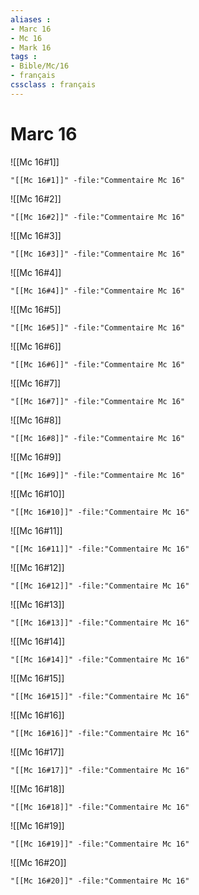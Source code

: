 ```yaml
---
aliases : 
- Marc 16
- Mc 16
- Mark 16
tags : 
- Bible/Mc/16
- français
cssclass : français
---
```


# Marc 16

![[Mc 16#1]]

```query
"[[Mc 16#1]]" -file:"Commentaire Mc 16"
```

![[Mc 16#2]]

```query
"[[Mc 16#2]]" -file:"Commentaire Mc 16"
```

![[Mc 16#3]]

```query
"[[Mc 16#3]]" -file:"Commentaire Mc 16"
```

![[Mc 16#4]]

```query
"[[Mc 16#4]]" -file:"Commentaire Mc 16"
```

![[Mc 16#5]]

```query
"[[Mc 16#5]]" -file:"Commentaire Mc 16"
```

![[Mc 16#6]]

```query
"[[Mc 16#6]]" -file:"Commentaire Mc 16"
```

![[Mc 16#7]]

```query
"[[Mc 16#7]]" -file:"Commentaire Mc 16"
```

![[Mc 16#8]]

```query
"[[Mc 16#8]]" -file:"Commentaire Mc 16"
```

![[Mc 16#9]]

```query
"[[Mc 16#9]]" -file:"Commentaire Mc 16"
```

![[Mc 16#10]]

```query
"[[Mc 16#10]]" -file:"Commentaire Mc 16"
```

![[Mc 16#11]]

```query
"[[Mc 16#11]]" -file:"Commentaire Mc 16"
```

![[Mc 16#12]]

```query
"[[Mc 16#12]]" -file:"Commentaire Mc 16"
```

![[Mc 16#13]]

```query
"[[Mc 16#13]]" -file:"Commentaire Mc 16"
```

![[Mc 16#14]]

```query
"[[Mc 16#14]]" -file:"Commentaire Mc 16"
```

![[Mc 16#15]]

```query
"[[Mc 16#15]]" -file:"Commentaire Mc 16"
```

![[Mc 16#16]]

```query
"[[Mc 16#16]]" -file:"Commentaire Mc 16"
```

![[Mc 16#17]]

```query
"[[Mc 16#17]]" -file:"Commentaire Mc 16"
```

![[Mc 16#18]]

```query
"[[Mc 16#18]]" -file:"Commentaire Mc 16"
```

![[Mc 16#19]]

```query
"[[Mc 16#19]]" -file:"Commentaire Mc 16"
```

![[Mc 16#20]]

```query
"[[Mc 16#20]]" -file:"Commentaire Mc 16"
```

